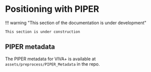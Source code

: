 # Positioning with PIPER

!!! warning "This section of the documentation is under development"
    
    This section is under construction


## PIPER metadata

The PIPER metadata for VIVA+ is available at `assets/preprocess/PIPER_Metadata` in the repo.